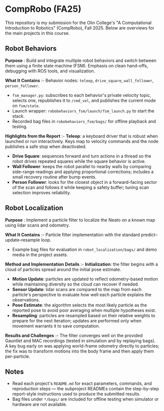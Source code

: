 # CompRobo (FA25)

This repository is my submission for the Olin College's "A Computational Introduction to Robotics" (CompRobo), Fall 2025. Below are overviews for the main projects in this course.

Robot Behaviors
------------------
**Purpose**
: Build and integrate multiple robot behaviors and switch between them using a finite state machine (FSM). Emphasis on clean hand-offs, debugging with ROS tools, and visualization.

**What It Contains**
:- Behavior nodes: `teleop`, `drive_square`, `wall_follower`, `person_follower`.
 - `fsm_manager.py`: subscribes to each behavior's private velocity topic, selects one, republishes it to `/cmd_vel`, and publishes the current mode on `fsm/state`.
 - Launch wrapper: `robobehaviors_fsm/launch/fsm_launch.py` to start the stack.
 - Recorded bag files in `robobehaviors_fsm/bags/` for offline playback and testing.

**Highlights from the Report**
:- **Teleop**: a keyboard driver that is robust when launched or run interactively. Keys map to velocity commands and the node publishes a safe stop when deactivated.
 - **Drive Square**: sequences forward and turn actions in a thread so the robot drives repeated squares while the square behavior is active.
 - **Wall Follower**: keeps the robot parallel to nearby walls by comparing side-range readings and applying proportional corrections; includes a small recovery routine after bump events.
 - **Person Follower**: looks for the closest object in a forward-facing sector of the scan and follows it while keeping a safety buffer; tuning scan selection improves reliability.

Robot Localization
------------------
**Purpose**
: Implement a particle filter to localize the Neato on a known map using lidar scans and odometry.

**What It Contains**
:- Particle filter implementation with the standard predict–update–resample loop.
 - Example bag files for evaluation in `robot_localization/bags/` and demo media in the project assets.

**Method and Implementation Details**
:- **Initialization**: the filter begins with a cloud of particles spread around the initial pose estimate.
 - **Motion Update**: particles are updated to reflect odometry-based motion while maintaining diversity so the cloud can recover if needed.
 - **Sensor Update**: lidar scans are compared to the map from each particle's perspective to evaluate how well each particle explains the observations.
 - **Pose Estimate**: the algorithm selects the most likely particle as the reported pose to avoid poor averaging when multiple hypotheses exist.
 - **Resampling**: particles are resampled based on their relative weights to prepare for the next iteration; updates are performed only when movement warrants it to save computation.

**Results and Challenges**
:- The filter converges well on the provided Gauntlet and MAC recordings (tested in simulation and by replaying bags). A key bug early on was applying world-frame odometry directly to particles; the fix was to transform motions into the body frame and then apply them per-particle.

Notes
-----
- Read each project's `README.md` for exact parameters, commands, and reproduction steps — the subproject READMEs contain the step-by-step report-style instructions used to produce the submitted results.
- Bag files under `*/bags/` are included for offline testing when simulator or hardware are not available.

